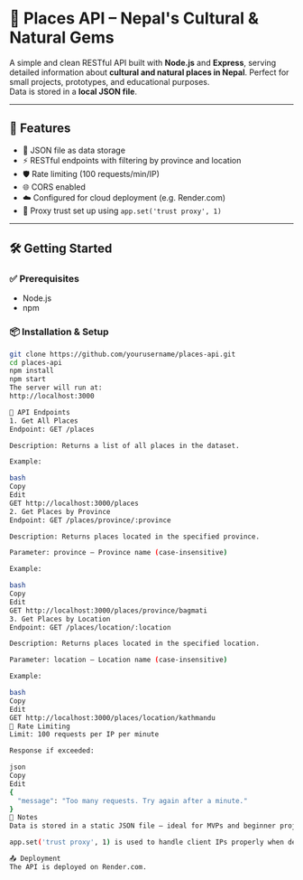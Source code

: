 # 🌄 Places API – Nepal's Cultural & Natural Gems

A simple and clean RESTful API built with **Node.js** and **Express**, serving detailed information about **cultural and natural places in Nepal**. Perfect for small projects, prototypes, and educational purposes.  
Data is stored in a **local JSON file**.

---

## 🚀 Features

- 📁 JSON file as data storage  
- ⚡ RESTful endpoints with filtering by province and location  
- 🛡️ Rate limiting (100 requests/min/IP)  
- 🌐 CORS enabled  
- ☁️ Configured for cloud deployment (e.g. Render.com)  
- 🔐 Proxy trust set up using `app.set('trust proxy', 1)`

---

## 🛠️ Getting Started

### ✅ Prerequisites

- Node.js  
- npm

### 📦 Installation & Setup

```bash
git clone https://github.com/yourusername/places-api.git
cd places-api
npm install
npm start
The server will run at:
http://localhost:3000

📌 API Endpoints
1. Get All Places
Endpoint: GET /places

Description: Returns a list of all places in the dataset.

Example:

bash
Copy
Edit
GET http://localhost:3000/places
2. Get Places by Province
Endpoint: GET /places/province/:province

Description: Returns places located in the specified province.

Parameter: province – Province name (case-insensitive)

Example:

bash
Copy
Edit
GET http://localhost:3000/places/province/bagmati
3. Get Places by Location
Endpoint: GET /places/location/:location

Description: Returns places located in the specified location.

Parameter: location – Location name (case-insensitive)

Example:

bash
Copy
Edit
GET http://localhost:3000/places/location/kathmandu
🚧 Rate Limiting
Limit: 100 requests per IP per minute

Response if exceeded:

json
Copy
Edit
{
  "message": "Too many requests. Try again after a minute."
}
📎 Notes
Data is stored in a static JSON file — ideal for MVPs and beginner projects.

app.set('trust proxy', 1) is used to handle client IPs properly when deployed behind services like Render.com.

📤 Deployment
The API is deployed on Render.com.
